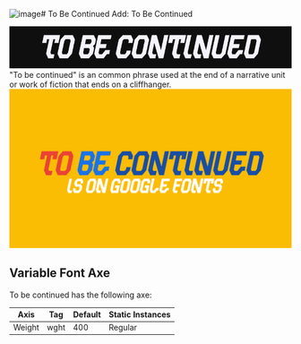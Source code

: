 ![image](https://github.com/user-attachments/assets/35203337-0e0b-417a-aae5-de36caada0ad)# To Be Continued
Add: To Be Continued

![Image](docs/image2.png)
"To be continued" is an common phrase used at the end of a narrative unit or work of fiction that ends on a cliffhanger.
![Image](docs/image3.png)

## Variable Font Axe

To be continued has the following axe:

Axis | Tag | Default | Static Instances
--- | --- | --- | ---
Weight | wght | 400 | Regular
